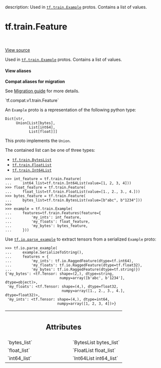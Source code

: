 description: Used in <a href="../../tf/train/Example.md"><code>tf.train.Example</code></a> protos. Contains a list of values.

<div itemscope itemtype="http://developers.google.com/ReferenceObject">
<meta itemprop="name" content="tf.train.Feature" />
<meta itemprop="path" content="Stable" />
</div>

# tf.train.Feature

<!-- Insert buttons and diff -->

<table class="tfo-notebook-buttons tfo-api nocontent" align="left">

</table>

<a target="_blank" class="external" href="/code/stable/tensorflow/core/example/feature.proto">View source</a>



Used in <a href="../../tf/train/Example.md"><code>tf.train.Example</code></a> protos. Contains a list of values.

<section class="expandable">
  <h4 class="showalways">View aliases</h4>
  <p>
<b>Compat aliases for migration</b>
<p>See
<a href="https://www.tensorflow.org/guide/migrate">Migration guide</a> for
more details.</p>
<p>`tf.compat.v1.train.Feature`</p>
</p>
</section>

<!-- Placeholder for "Used in" -->

An `Example` proto is a representation of the following python type:

```
Dict[str,
     Union[List[bytes],
           List[int64],
           List[float]]]
```

This proto implements the `Union`.

The contained list can be one of three types:

  - <a href="../../tf/train/BytesList.md"><code>tf.train.BytesList</code></a>
  - <a href="../../tf/train/FloatList.md"><code>tf.train.FloatList</code></a>
  - <a href="../../tf/train/Int64List.md"><code>tf.train.Int64List</code></a>

```
>>> int_feature = tf.train.Feature(
...     int64_list=tf.train.Int64List(value=[1, 2, 3, 4]))
>>> float_feature = tf.train.Feature(
...     float_list=tf.train.FloatList(value=[1., 2., 3., 4.]))
>>> bytes_feature = tf.train.Feature(
...     bytes_list=tf.train.BytesList(value=[b"abc", b"1234"]))
>>>
>>> example = tf.train.Example(
...     features=tf.train.Features(feature={
...         'my_ints': int_feature,
...         'my_floats': float_feature,
...         'my_bytes': bytes_feature,
...     }))
```

Use <a href="../../tf/io/parse_example.md"><code>tf.io.parse_example</code></a> to extract tensors from a serialized `Example` proto:

```
>>> tf.io.parse_example(
...     example.SerializeToString(),
...     features = {
...         'my_ints': tf.io.RaggedFeature(dtype=tf.int64),
...         'my_floats': tf.io.RaggedFeature(dtype=tf.float32),
...         'my_bytes': tf.io.RaggedFeature(dtype=tf.string)})
{'my_bytes': <tf.Tensor: shape=(2,), dtype=string,
                         numpy=array([b'abc', b'1234'], dtype=object)>,
 'my_floats': <tf.Tensor: shape=(4,), dtype=float32,
                          numpy=array([1., 2., 3., 4.], dtype=float32)>,
 'my_ints': <tf.Tensor: shape=(4,), dtype=int64,
                        numpy=array([1, 2, 3, 4])>}
```



<!-- Tabular view -->
 <table class="responsive fixed orange">
<colgroup><col width="214px"><col></colgroup>
<tr><th colspan="2"><h2 class="add-link">Attributes</h2></th></tr>

<tr>
<td>
`bytes_list`<a id="bytes_list"></a>
</td>
<td>
`BytesList bytes_list`
</td>
</tr><tr>
<td>
`float_list`<a id="float_list"></a>
</td>
<td>
`FloatList float_list`
</td>
</tr><tr>
<td>
`int64_list`<a id="int64_list"></a>
</td>
<td>
`Int64List int64_list`
</td>
</tr>
</table>



